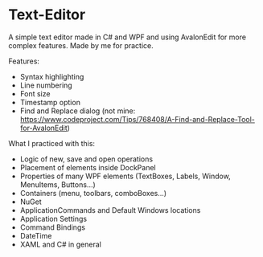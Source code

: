 # Text-Editor
A simple text editor made in C# and WPF and using AvalonEdit for more complex features. Made by me for practice.

Features:
* Syntax highlighting
* Line numbering
* Font size
* Timestamp option
* Find and Replace dialog (not mine: https://www.codeproject.com/Tips/768408/A-Find-and-Replace-Tool-for-AvalonEdit)

What I practiced with this:
* Logic of new, save and open operations
* Placement of elements inside DockPanel
* Properties of many WPF elements (TextBoxes, Labels, Window, MenuItems, Buttons...)
* Containers (menu, toolbars, comboBoxes...)
* NuGet
* ApplicationCommands and Default Windows locations
* Application Settings
* Command Bindings
* DateTime
* XAML and C# in general
